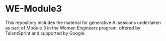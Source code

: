 # WE-Module3
This repository includes the material for generative AI sessions undertaken as part of Module 3 in the Women Engineers program, offered by TalentSprint and supported by Google.
